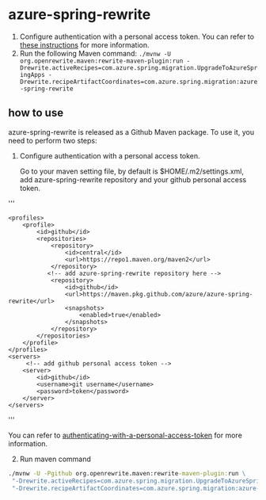 # azure-spring-rewrite


1) Configure authentication with a personal access token. You can refer to [these instructions](https://docs.github.com/en/packages/working-with-a-github-packages-registry/working-with-the-apache-maven-registry#authenticating-with-a-personal-access-token) for more information.
2) Run the following Maven command: `./mvnw -U org.openrewrite.maven:rewrite-maven-plugin:run -Drewrite.activeRecipes=com.azure.spring.migration.UpgradeToAzureSpringApps -Drewrite.recipeArtifactCoordinates=com.azure.spring.migration:azure-spring-rewrite`


## how to use
azure-spring-rewrite is released as a Github Maven package. To use it, you need to perform two steps:
1) Configure authentication with a personal access token. 

   Go to your maven setting file, by default is $HOME/.m2/settings.xml, add azure-spring-rewrite repository and your github personal access token.

'''

    <profiles>
        <profile>
            <id>github</id>
            <repositories>
                <repository>
                    <id>central</id>
                    <url>https://repo1.maven.org/maven2</url>
                </repository>
               <!-- add azure-spring-rewrite repository here -->
                <repository>
                    <id>github</id>
                    <url>https://maven.pkg.github.com/azure/azure-spring-rewrite</url>
                    <snapshots>
                        <enabled>true</enabled>
                    </snapshots>
                </repository>
            </repositories>
        </profile>
    </profiles>
    <servers>
         <!-- add github personal access token -->
        <server>
            <id>github</id>
            <username>git username</username>
            <password>token</password>
        </server>
    </servers>

'''

You can refer to [authenticating-with-a-personal-access-token](https://docs.github.com/en/packages/working-with-a-github-packages-registry/working-with-the-apache-maven-registry#authenticating-with-a-personal-access-token) for more information.


2) Run maven command

```cmd
./mvnw -U -Pgithub org.openrewrite.maven:rewrite-maven-plugin:run \
 "-Drewrite.activeRecipes=com.azure.spring.migration.UpgradeToAzureSpringApps" \
 "-Drewrite.recipeArtifactCoordinates=com.azure.spring.migration:azure-spring-rewrite:0.1.0"
```
